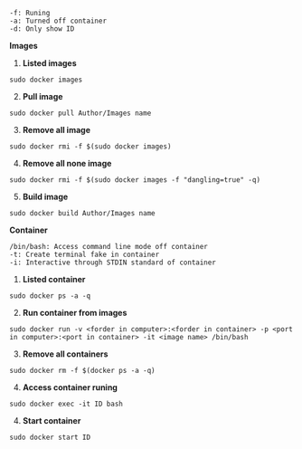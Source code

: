 ```
-f: Runing
-a: Turned off container
-d: Only show ID
```

**Images**

1. **Listed images**
```
sudo docker images
```

2. **Pull image**
```
sudo docker pull Author/Images name
```

3. **Remove all image**
```
sudo docker rmi -f $(sudo docker images)
```

4. **Remove all none image**
```
sudo docker rmi -f $(sudo docker images -f "dangling=true" -q)
```

5. **Build image**
```
sudo docker build Author/Images name
```

**Container**
```
/bin/bash: Access command line mode off container
-t: Create terminal fake in container
-i: Interactive through STDIN standard of container
```

1. **Listed container**
```
sudo docker ps -a -q
```

2. **Run container from images**
```
sudo docker run -v <forder in computer>:<forder in container> -p <port in computer>:<port in container> -it <image name> /bin/bash
```

3. **Remove all containers**
```
sudo docker rm -f $(docker ps -a -q)
```

4. **Access container runing**
```
sudo docker exec -it ID bash
```

4. **Start container**
```
sudo docker start ID
```

